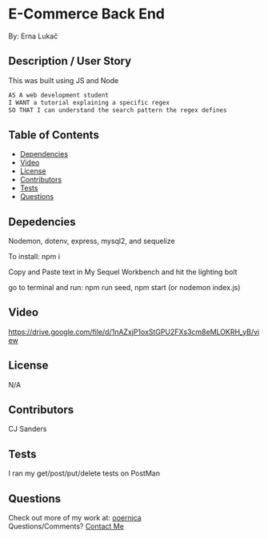 # E-Commerce Back End

By: Erna Lukač
    
## Description / User Story

This was built using JS and Node

```md
AS A web development student
I WANT a tutorial explaining a specific regex
SO THAT I can understand the search pattern the regex defines
```
    
## Table of Contents
- [Dependencies](#Dependencies)
- [Video](#Video)
- [License](#License)
- [Contributors](#Contributors)
- [Tests](#Tests)
- [Questions](#Questions)
    
## Depedencies
Nodemon, dotenv, express, mysql2, and sequelize

To install:
npm i 

Copy and Paste text in My Sequel Workbench and hit the lighting bolt

go to terminal and run: npm run seed, npm start (or nodemon index.js) 
          
## Video
https://drive.google.com/file/d/1nAZxjP1oxStGPU2FXs3cm8eMLOKRH_yB/view 
          
## License
N/A 
          
## Contributors
CJ Sanders
    
## Tests
I ran my get/post/put/delete tests on PostMan
    
## Questions
Check out more of my work at: [ooernica](https://www.github.com/ooernica)  
Questions/Comments? [Contact Me](mailto:e.lukac@outlook.com)
